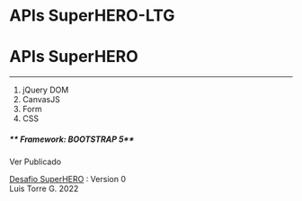 # APIs SuperHERO-LTG

<h1>APIs SuperHERO</h1>
<hr>

<ol>
  <li>jQuery DOM</li>
  <li>CanvasJS</li>
   <li>Form</li>
  <li>CSS</li>
 
  </ol>
  
  <h5>** Framework: BOOTSTRAP 5**</h5>
  
 
  <p>Ver Publicado</p>
  <a href="https://latiscool.github.io/SuperHERO-LTG/">Desafio SuperHERO</a> : Version 0<br>
  Luis Torre G. 2022

